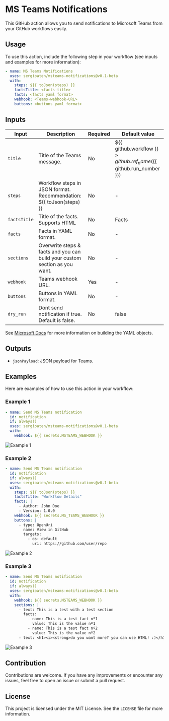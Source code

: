 # MS Teams Notifications

This GitHub action allows you to send notifications to Microsoft Teams from your GitHub workflows easily.

## Usage

To use this action, include the following step in your workflow (see inputs and examples for more information):

```yaml
- name: MS Teams Notifications
  uses: sergioaten/msteams-notifications@v0.1-beta
  with:
    steps: ${{ toJson(steps) }}
    factsTitle: <facts-title>
    facts: <facts yaml format>
    webhook: <Teams-webhook-URL>
    buttons: <buttons yaml format>
```

## Inputs

| Input        | Description                                                                | Required | Default value                                                              |
| ------------ | -------------------------------------------------------------------------- | -------- | -------------------------------------------------------------------------- |
| `title`      | Title of the Teams message.                                                | No       | ${{ github.workflow }} > ${{ github.ref_name }} (${{ github.run_number }}) |
| `steps`      | Workflow steps in JSON format. Recommendation: ${{ toJson(steps) }}        | No       | -                                                                          |
| `factsTitle` | Title of the facts. Supports HTML                                          | No       | Facts                                                                      |
| `facts`      | Facts in YAML format.                                                      | No       | -                                                                          |
| `sections`   | Overwrite steps & facts and you can build your custom section as you want. | No       | -                                                                          |
| `webhook`    | Teams webhook URL.                                                         | Yes      | -                                                                          |
| `buttons`    | Buttons in YAML format.                                                    | No       | -                                                                          |
| `dry_run`    | Dont send notification if true. Default is false.                          | No       | false                                                                      |

See [Microsoft Docs](https://learn.microsoft.com/en-us/microsoftteams/platform/webhooks-and-connectors/how-to/connectors-using?tabs=cURL) for more information on building the YAML objects.

## Outputs

- `jsonPayload`: JSON payload for Teams.

## Examples

Here are examples of how to use this action in your workflow:

### Example 1

```yaml
- name: Send MS Teams notification
  id: notification
  if: always()
  uses: sergioaten/msteams-notifications@v0.1-beta
  with:
    webhook: ${{ secrets.MSTEAMS_WEBHOOK }}
```

![Example 1](https://i.imgur.com/O7xRTPi.png)

### Example 2

```yaml
- name: Send MS Teams notification
  id: notification
  if: always()
  uses: sergioaten/msteams-notifications@v0.1-beta
  with:
    steps: ${{ toJson(steps) }}
    factsTitle: "Workflow Details"
    facts: |
      - Author: John Doe
      - Version: 1.0.0
    webhook: ${{ secrets.MS_TEAMS_WEBHOOK }}
    buttons: |
      - type: OpenUri
        name: View in GitHub
        targets:
          - os: default
            uri: https://github.com/user/repo
```

![Example 2](https://i.imgur.com/sxINtZ1.png)

### Example 3

```yaml
- name: Send MS Teams notification
  id: notification
  if: always()
  uses: sergioaten/msteams-notifications@v0.1-beta
  with:
    webhook: ${{ secrets.MSTEAMS_WEBHOOK }}
    sections: |
      - text: This is a test with a test section
        facts:
          - name: This is a test fact nº1
            value: This is the value nº1
          - name: This is a test fact nº2
            value: This is the value nº2
      - text: <h1><i><strong>do you want more? you can use HTML! :)</h1></i></strong>
```

![Example 3](https://i.imgur.com/0KoJuqF.png)

## Contribution

Contributions are welcome. If you have any improvements or encounter any issues, feel free to open an issue or submit a pull request.

## License

This project is licensed under the MIT License. See the `LICENSE` file for more information.
